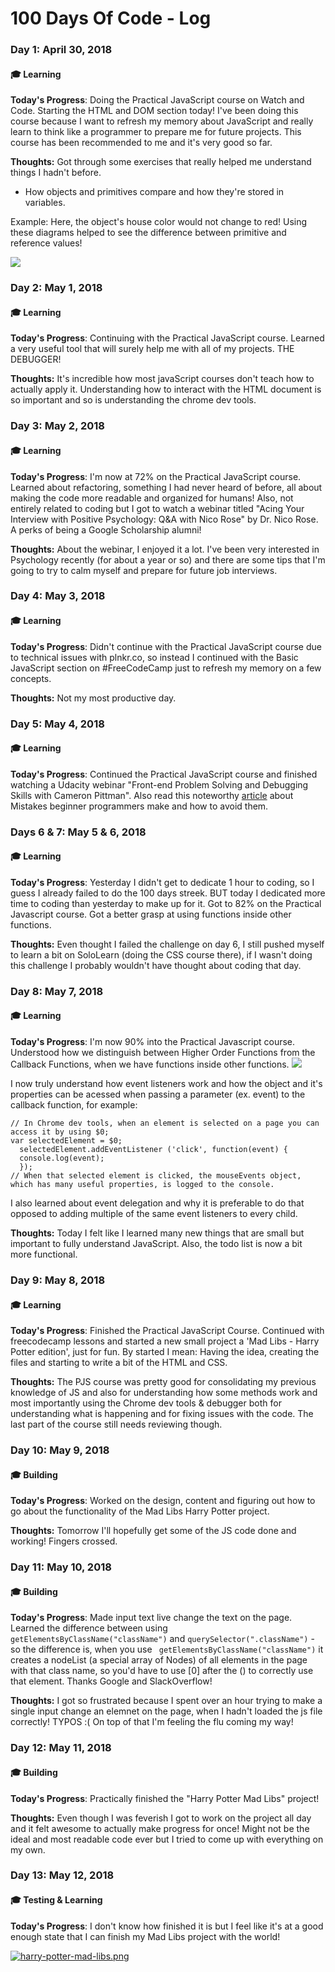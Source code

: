 # 100 Days Of Code - Log

### Day 1: April 30, 2018
#### :mortar_board: Learning 

**Today's Progress**: Doing the Practical JavaScript course on Watch and Code. Starting the HTML and DOM section today! I've been doing this course because I want to refresh my memory about JavaScript and really learn to think like a programmer to prepare me for future projects. This course has been recommended to me and it's very good so far. 

**Thoughts:** Got through some exercises that really helped me understand things I hadn't before. 
- How objects and primitives compare and how they're stored in variables.

Example: Here, the object's house color would not change to red! Using these diagrams helped to see the difference between primitive and reference values!

![](https://s18.postimg.cc/swolz2qs9/think-like-a-computer.png)

### Day 2: May 1, 2018
#### :mortar_board: Learning 

**Today's Progress**: Continuing with the Practical JavaScript course. Learned a very useful tool that will surely help me with all of my projects. THE DEBUGGER! 

**Thoughts:** It's incredible how most javaScript courses don't teach how to actually apply it. Understanding how to interact with the HTML document is so important and so is understanding the chrome dev tools.  


### Day 3: May 2, 2018
#### :mortar_board: Learning 

**Today's Progress**: I'm now at 72% on the Practical JavaScript course. Learned about refactoring, something I had never heard of before, all about making the code more readable and organized for humans! Also, not entirely related to coding but I got to watch a webinar titled "Acing Your Interview with Positive Psychology: Q&A with Nico Rose" by Dr. Nico Rose. A perks of being a Google Scholarship alumni!

**Thoughts:** 
About the webinar, I enjoyed it a lot. I've been very interested in Psychology recently (for about a year or so) and there are some tips that I'm going to try to calm myself and prepare for future job interviews. 

### Day 4: May 3, 2018
#### :mortar_board: Learning 

**Today's Progress**: Didn't continue with the Practical JavaScript course due to technical issues with plnkr.co, so instead I continued with the Basic JavaScript section on #FreeCodeCamp just to refresh my memory on a few concepts. 

**Thoughts:** Not my most productive day.

### Day 5: May 4, 2018
#### :mortar_board: Learning 

**Today's Progress**: Continued the Practical JavaScript course and finished watching a Udacity webinar "Front-end Problem Solving and Debugging Skills with Cameron Pittman". Also read this noteworthy [article](https://medium.com/@samerbuna/the-mistakes-i-made-as-a-beginner-programmer-ac8b3e54c312) about Mistakes beginner programmers make and how to avoid them. 

### Days 6 & 7: May 5 & 6, 2018
#### :mortar_board: Learning 

**Today's Progress**: Yesterday I didn't get to dedicate 1 hour to coding, so I guess I already failed to do the 100 days streek. BUT today I dedicated more time to coding than yesterday to make up for it. Got to 82% on the Practical Javascript course. Got a better grasp at using functions inside other functions.

**Thoughts:** Even thought I failed the challenge on day 6, I still pushed myself to learn a bit on SoloLearn (doing the CSS course there), if I wasn't doing this challenge I probably wouldn't have thought about coding that day. 

### Day 8: May 7, 2018 
#### :mortar_board: Learning 

**Today's Progress**: I'm now 90% into the Practical Javascript course. Understood how we distinguish between Higher Order Functions from the Callback Functions, when we have functions inside other functions.
![](https://s9.postimg.cc/3td31e5lb/Captura_de_ecr_de_2018-05-07_13-31-44.png)

I now truly understand how event listeners work and how the object and it's properties can be acessed when passing a parameter (ex. event) to the  callback function, for example: 
```
// In Chrome dev tools, when an element is selected on a page you can access it by using $0;
var selectedElement = $0;
  selectedElement.addEventListener ('click', function(event) {
  console.log(event);  
  });
// When that selected element is clicked, the mouseEvents object, which has many useful properties, is logged to the console.
``` 
I also learned about event delegation and why it is preferable to do that opposed to adding multiple of the same event listeners to every child.

**Thoughts:** Today I felt like I learned many new things that are small but important to fully understand JavaScript. Also, the todo list is now a bit more functional. 

### Day 9: May 8, 2018 
#### :mortar_board: Learning 

**Today's Progress**: Finished the Practical JavaScript Course. Continued with freecodecamp lessons and started a new small project a 'Mad Libs - Harry Potter edition', just for fun. By started I mean: Having the idea, creating the files and starting to write a bit of the HTML and CSS. 

**Thoughts:** The PJS course was pretty good for consolidating my previous knowledge of JS and also for understanding how some methods work and most importantly using the Chrome dev tools & debugger both for understanding what is happening and for fixing issues with the code. The last part of the course still needs reviewing though.

### Day 10: May 9, 2018
#### :mortar_board: Building 

**Today's Progress**: Worked on the design, content and figuring out how to go about the functionality of the Mad Libs Harry Potter project. 

**Thoughts:** Tomorrow I'll hopefully get some of the JS code done and working! Fingers crossed.

### Day 11: May 10, 2018
#### :mortar_board: Building 

**Today's Progress**: Made input text live change the text on the page. Learned the difference between using ```getElementsByClassName("className")``` and ```querySelector(".className")``` - so the difference is, when you use ``` getElementsByClassName("className")```  it creates a nodeList (a special array of Nodes) of all elements in the page with that class name, so you'd have to use [0] after the () to correctly use that element. Thanks Google and SlackOverflow! 

**Thoughts:** I got so frustrated because I spent over an hour trying to make a single input change an elemnet on the page, when I hadn't loaded the js file correctly! TYPOS :( 
On top of that I'm feeling the flu coming my way!

### Day 12: May 11, 2018
#### :mortar_board: Building 

**Today's Progress**: Practically finished the "Harry Potter Mad Libs" project!

**Thoughts:** Even though I was feverish I got to work on the project all day and it felt awesome to actually make progress for once! Might not be the ideal and most readable code ever but I tried to come up with everything on my own. 

### Day 13: May 12, 2018
#### :mortar_board: Testing & Learning

**Today's Progress**: I don't know how finished it is but I feel like it's at a good enough state that I can finish my Mad Libs project with the world! 

[![harry-potter-mad-libs.png](https://s9.postimg.cc/68x13aq67/harry-potter-mad-libs.png)](https://sofiabsilva.github.io/mad-libs-harry-potter/)
